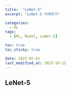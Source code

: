 ```yaml
---
title:  "LeNet-5"
excerpt: "LeNet-5 이해하기"

categories:
  - ML
tags:
  - [ML, Model, LeNet-5]

toc: true
toc_sticky: true

date: 2023-05-01
last_modified_at: 2023-10-13
---
```


## LeNet-5  
